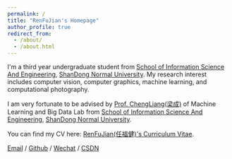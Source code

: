 ```yaml
---
permalink: /
title: "RenFuJian's Homepage"
author_profile: true
redirect_from: 
  - /about/
  - /about.html
---
```

I'm a third year undergraduate student from [School of Information Science And Engineering](http://www.ischool.sdnu.edu.cn/), [ShanDong Normal University](https://www.sdnu.edu.cn/). My research interest includes computer vision, computer graphics, machine learning, and computational photography.

I am very fortunate to be advised by [Prof. ChengLiang(梁成)](https://alcs417.github.io/) of Machine Learning and Big Data Lab from [School of Information Science And Engineering](http://www.ischool.sdnu.edu.cn/), [ShanDong Normal University](https://www.sdnu.edu.cn/).

You can find my CV here: [RenFuJian(任福健)'s Curriculum Vitae](../assets/Curriculum_Vitae.pdf).

[Email](mailto:2023028010@stu.sdnu.edu.cn) / [Github](https://github.com/RenFuJian) / [Wechat](../images/wechat.jpg) / [CSDN](https://blog.csdn.net/m0_46580126?spm=1000.2115.3001.5343)
